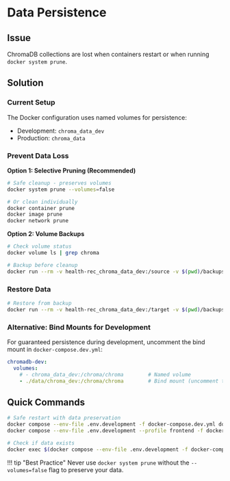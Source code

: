 # Data Persistence

## Issue
ChromaDB collections are lost when containers restart or when running `docker system prune`.

## Solution

### Current Setup
The Docker configuration uses named volumes for persistence:
- Development: `chroma_data_dev`
- Production: `chroma_data`

### Prevent Data Loss

**Option 1: Selective Pruning (Recommended)**
```bash
# Safe cleanup - preserves volumes
docker system prune --volumes=false

# Or clean individually
docker container prune
docker image prune
docker network prune
```

**Option 2: Volume Backups**
```bash
# Check volume status
docker volume ls | grep chroma

# Backup before cleanup
docker run --rm -v health-rec_chroma_data_dev:/source -v $(pwd)/backups:/backup alpine tar czf /backup/chroma_backup_$(date +%Y%m%d).tar.gz -C /source .
```

### Restore Data
```bash
# Restore from backup
docker run --rm -v health-rec_chroma_data_dev:/target -v $(pwd)/backups:/backup alpine tar xzf /backup/chroma_backup_YYYYMMDD.tar.gz -C /target
```

### Alternative: Bind Mounts for Development
For guaranteed persistence during development, uncomment the bind mount in `docker-compose.dev.yml`:

```yaml
chromadb-dev:
  volumes:
    # - chroma_data_dev:/chroma/chroma        # Named volume
    - ./data/chroma_dev:/chroma/chroma        # Bind mount (uncomment this)
```

## Quick Commands

```bash
# Safe restart with data preservation
docker compose --env-file .env.development -f docker-compose.dev.yml down
docker compose --env-file .env.development --profile frontend -f docker-compose.dev.yml up

# Check if data exists
docker exec $(docker compose --env-file .env.development -f docker-compose.dev.yml ps -q chromadb-dev) ls -la /chroma/chroma
```

!!! tip "Best Practice"
    Never use `docker system prune` without the `--volumes=false` flag to preserve your data.
